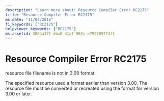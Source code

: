 ```yaml
---
description: "Learn more about: Resource Compiler Error RC2175"
title: "Resource Compiler Error RC2175"
ms.date: "11/04/2016"
f1_keywords: ["RC2175"]
helpviewer_keywords: ["RC2175"]
ms.assetid: 3864a371-dba8-41a7-962c-e792709774f1
---
```

# Resource Compiler Error RC2175

resource file filename is not in 3.00 format

The specified resource used a format earlier than version 3.00. The resource file must be converted or recreated using the format for version 3.00 or later.
